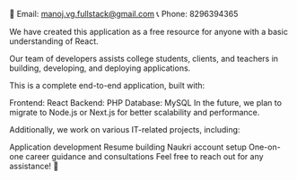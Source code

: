 📧 Email: manoj.vg.fullstack@gmail.com
📞 Phone: 8296394365

We have created this application as a free resource for anyone with a basic understanding of React.

Our team of developers assists college students, clients, and teachers in building, developing, and deploying applications.

This is a complete end-to-end application, built with:

Frontend: React
Backend: PHP
Database: MySQL
In the future, we plan to migrate to Node.js or Next.js for better scalability and performance.

Additionally, we work on various IT-related projects, including:

Application development
Resume building
Naukri account setup
One-on-one career guidance and consultations
Feel free to reach out for any assistance! 🚀